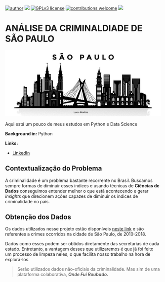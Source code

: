[![author](https://img.shields.io/badge/author-lucasfmartins-red.svg)](https://www.linkedin.com/in/lucas-martins-b4720815a/) [![](https://img.shields.io/badge/python-3.7+-blue.svg)](https://www.python.org/downloads/release/python-365/) [![GPLv3 license](https://img.shields.io/badge/License-GPLv3-blue.svg)](http://perso.crans.org/besson/LICENSE.html) [![contributions welcome](https://img.shields.io/badge/contributions-welcome-brightgreen.svg?style=flat)](https://github.com/carlosfab/data_science/issues) [![](https://img.shields.io/badge/Python-Data%20Science-brightgreen)]()

# ANÁLISE DA CRIMINALDIADE DE SÃO PAULO
<p align="center">
  <img src="sp.png" >
</p>

Aqui está um pouco de meus estudos em Python e Data Science

**Background in:** Python

**Links:**
* [LinkedIn](https://www.linkedin.com/in/lucas-martins-b4720815a/)


## Contextualização do Problema

A criminalidade é um problema bastante recorrente no Brasil. Buscamos sempre formas de diminuir esses índices e usando técnicas de **Ciências de Dados** conseguimos entender melhor o que está acontecendo e gerar *insights* que direcionem ações capazes de diminuir os índices de criminalidade no país.

## Obtenção dos Dados

Os dados utilizados nesse projeto estão disponíveis [neste link](https://www.kaggle.com/danlessa/geospatial-sao-paulo-crime-database) e são referentes a crimes ocorridos na cidade de São Paulo, de 2010-2018.

Dados como esses podem ser obtidos diretamente das secretarias de cada estado. Entretanto, a vantagem desses que utilizaremos é que já foi feito um processo de limpeza neles, o que facilita nosso trabalho na hora de explorá-los.

>Serão utilizados dados não-oficiais da criminalidade. Mas sim de uma plataforma colaborativa, ***Onde Fui Roubado.***
